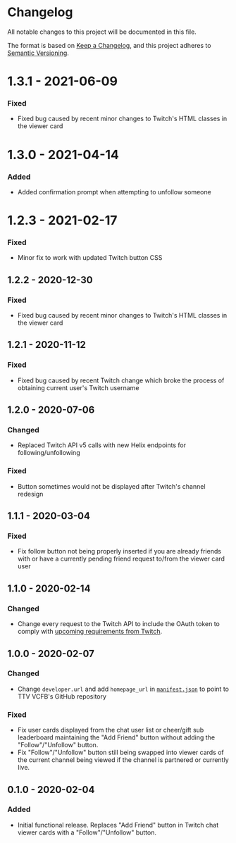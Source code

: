 # Changelog
All notable changes to this project will be documented in this file.

The format is based on [Keep a Changelog](https://keepachangelog.com/en/1.0.0/),
and this project adheres to [Semantic Versioning](https://semver.org/spec/v2.0.0.html).

# 1.3.1 - 2021-06-09
### Fixed
- Fixed bug caused by recent minor changes to Twitch's HTML classes in the viewer card

# 1.3.0 - 2021-04-14
### Added
- Added confirmation prompt when attempting to unfollow someone

# 1.2.3 - 2021-02-17
### Fixed
- Minor fix to work with updated Twitch button CSS

## 1.2.2 - 2020-12-30
### Fixed
- Fixed bug caused by recent minor changes to Twitch's HTML classes in the viewer card

## 1.2.1 - 2020-11-12
### Fixed
- Fixed bug caused by recent Twitch change which broke the process of obtaining current user's Twitch username

## 1.2.0 - 2020-07-06
### Changed
- Replaced Twitch API v5 calls with new Helix endpoints for following/unfollowing

### Fixed
- Button sometimes would not be displayed after Twitch's channel redesign

## 1.1.1 - 2020-03-04
### Fixed
- Fix follow button not being properly inserted if you are already friends with or have a currently pending friend request to/from the viewer card user

## 1.1.0 - 2020-02-14
### Changed
- Change every request to the Twitch API to include the OAuth token to comply with [upcoming requirements from Twitch](https://discuss.dev.twitch.tv/t/requiring-oauth-for-helix-twitch-api-endpoints/23916).

## 1.0.0 - 2020-02-07

### Changed
- Change `developer.url` and add `homepage_url` in [`manifest.json`](https://github.com/argowizbang/ttv-viewer-card-follow-button/blob/master/manifest.json) to point to TTV VCFB's GitHub repository

### Fixed
- Fix user cards displayed from the chat user list or cheer/gift sub leaderboard maintaining the "Add Friend" button without adding the "Follow"/"Unfollow" button.
- Fix "Follow"/"Unfollow" button still being swapped into viewer cards of the current channel being viewed if the channel is partnered or currently live.

## 0.1.0 - 2020-02-04

### Added
- Initial functional release. Replaces "Add Friend" button in Twitch chat viewer cards with a "Follow"/"Unfollow" button.
